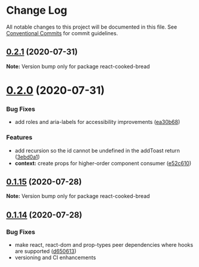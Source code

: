 # Change Log

All notable changes to this project will be documented in this file.
See [Conventional Commits](https://conventionalcommits.org) for commit guidelines.

## [0.2.1](https://github.com/brettinternet/react-cooked-bread/compare/react-cooked-bread@0.2.0...react-cooked-bread@0.2.1) (2020-07-31)

**Note:** Version bump only for package react-cooked-bread





# [0.2.0](https://github.com/brettinternet/react-cooked-bread/compare/react-cooked-bread@0.1.15...react-cooked-bread@0.2.0) (2020-07-31)


### Bug Fixes

* add roles and aria-labels for accessibility improvements ([ea30b68](https://github.com/brettinternet/react-cooked-bread/commit/ea30b68e833eeded8b74fd17217bfdfd41ef8bde))


### Features

* add recursion so the id cannot be undefined in the addToast return ([3ebd0a1](https://github.com/brettinternet/react-cooked-bread/commit/3ebd0a1ccaabc3316fe8969ae976310e8924a859))
* **context:** create props for higher-order component consumer ([e52c610](https://github.com/brettinternet/react-cooked-bread/commit/e52c61072647450c45cb80c824f34f77614adf4c))





## [0.1.15](https://github.com/brettinternet/react-cooked-bread/compare/react-cooked-bread@0.1.13...react-cooked-bread@0.1.15) (2020-07-28)

**Note:** Version bump only for package react-cooked-bread





## [0.1.14](https://github.com/brettinternet/react-cooked-bread/compare/react-cooked-bread@0.1.13...react-cooked-bread@0.1.14) (2020-07-28)

### Bug Fixes

- make react, react-dom and prop-types peer dependencies where hooks are supported ([d650613](https://github.com/brettinternet/react-cooked-bread/commit/d650613138eff0dff7662ed262a7aa8bc0c6c10c))
- versioning and CI enhancements
